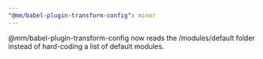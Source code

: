 ```yaml
---
"@mm/babel-plugin-transform-config": minor
---
```


@mm/babel-plugin-transform-config now reads the /modules/default folder instead of hard-coding a list of default modules.
